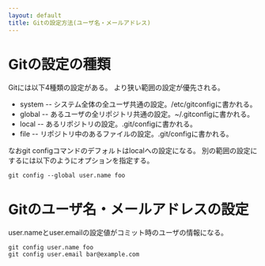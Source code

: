 ```yaml
---
layout: default
title: Gitの設定方法(ユーザ名・メールアドレス)
---
```


# Gitの設定の種類

Gitには以下4種類の設定がある。
より狭い範囲の設定が優先される。

* system -- システム全体の全ユーザ共通の設定。/etc/gitconfigに書かれる。
* global -- あるユーザの全リポジトリ共通の設定。~/.gitconfigに書かれる。
* local -- あるリポジトリの設定。.git/configに書かれる。
* file -- リポジトリ中のあるファイルの設定。.git/configに書かれる。

なおgit configコマンドのデフォルトはlocalへの設定になる。
別の範囲の設定にするには以下のようにオプションを指定する。

    git config --global user.name foo

# Gitのユーザ名・メールアドレスの設定

user.nameとuser.emailの設定値がコミット時のユーザの情報になる。

    git config user.name foo
    git config user.email bar@example.com
